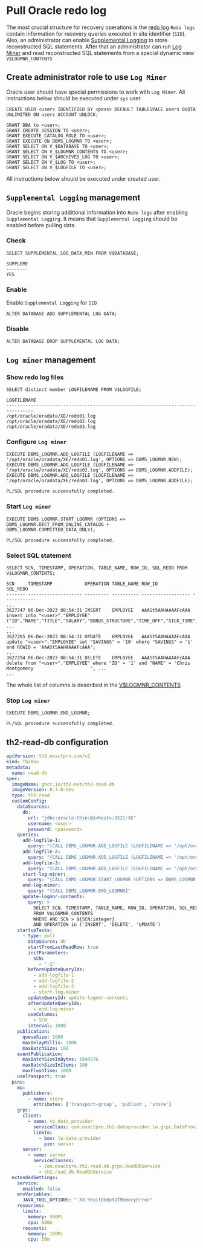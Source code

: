 # Pull Oracle redo log

The most crucial structure for recovery operations is the [redo log](https://docs.oracle.com/cd/A97385_01/server.920/a96521/onlineredo.htm)
`Redo logs` contain information for recovery queries executed in site identifier (`SID`).
Also, an administrator can enable [Supplemental Logging](https://docs.oracle.com/cd/A97385_01/server.920/a96521/logminer.htm#25840) to store reconstructed SQL statements. 
After that an administrator can run [Log Miner](https://docs.oracle.com/cd/A97385_01/server.920/a96521/logminer.htm) 
and read reconstructed SQL statements from a special dynamic view `V$LOGMNR_CONTENTS`

## Create administrator role to use `Log Miner`

Oracle user should have special permissions to work with `Log Miner`.
All instructions below should be executed under `sys` user.

```roomsql
CREATE USER <user> IDENTIFIED BY <pass> DEFAULT TABLESPACE users QUOTA UNLIMITED ON users ACCOUNT UNLOCK;

GRANT DBA to <user>;
GRANT CREATE SESSION TO <user>;
GRANT EXECUTE_CATALOG_ROLE TO <user>;
GRANT EXECUTE ON DBMS_LOGMNR TO <user>;
GRANT SELECT ON V_$DATABASE TO <user>;
GRANT SELECT ON V_$LOGMNR_CONTENTS TO <user>;
GRANT SELECT ON V_$ARCHIVED_LOG TO <user>;
GRANT SELECT ON V_$LOG TO <user>;
GRANT SELECT ON V_$LOGFILE TO <user>;
```

All instructions below should be executed under created user.

## `Supplemental Logging` management

Oracle begins storing additional information into `Redo logs` after enabling `Supplemental Logging`.
It means that `Supplemental Logging` should be enabled before pulling data.

### Check
```roomsql
SELECT SUPPLEMENTAL_LOG_DATA_MIN FROM V$DATABASE;
```
```roomsql
SUPPLEME
--------
YES
```

### Enable

Enable `Supplemental Logging` for `SID`
```roomsql
ALTER DATABASE ADD SUPPLEMENTAL LOG DATA;
```

### Disable
```roomsql
ALTER DATABASE DROP SUPPLEMENTAL LOG DATA;
```

## `Log miner` management

### Show redo log files
```roomsql
SELECT distinct member LOGFILENAME FROM V$LOGFILE;
```
```roomsql
LOGFILENAME
--------------------------------------------------------------------------------
/opt/oracle/oradata/XE/redo01.log
/opt/oracle/oradata/XE/redo02.log
/opt/oracle/oradata/XE/redo03.log
```

### Configure `Log miner`
```roomsql
EXECUTE DBMS_LOGMNR.ADD_LOGFILE (LOGFILENAME => '/opt/oracle/oradata/XE/redo01.log', OPTIONS => DBMS_LOGMNR.NEW);
EXECUTE DBMS_LOGMNR.ADD_LOGFILE (LOGFILENAME => '/opt/oracle/oradata/XE/redo02.log', OPTIONS => DBMS_LOGMNR.ADDFILE);
EXECUTE DBMS_LOGMNR.ADD_LOGFILE (LOGFILENAME => '/opt/oracle/oradata/XE/redo03.log', OPTIONS => DBMS_LOGMNR.ADDFILE);
```
```roomsql
PL/SQL procedure successfully completed.
```

### Start `Log miner`
```roomsql
EXECUTE DBMS_LOGMNR.START_LOGMNR (OPTIONS => DBMS_LOGMNR.DICT_FROM_ONLINE_CATALOG + DBMS_LOGMNR.COMMITTED_DATA_ONLY);
```
```roomsql
PL/SQL procedure successfully completed.
```

### Select SQL statement

```roomsql
SELECT SCN, TIMESTAMP, OPERATION, TABLE_NAME, ROW_ID, SQL_REDO FROM V$LOGMNR_CONTENTS;
```
```roomsql
SCN     TIMESTAMP            OPERATION TABLE_NAME ROW_ID             SQL_REDO
------- -------------------- --------- ---------- ------------------ ------------
...
3627247 06-Dec-2023 08:54:31 INSERT    EMPLOYEE   AAASt5AAHAAAAFcAAA insert into "<user>"."EMPLOYEE"("ID","NAME","TITLE","SALARY","BONUS_STRUCTURE","TIME_OFF","SICK_TIME", ...
...
3627285 06-Dec-2023 08:54:31 UPDATE    EMPLOYEE   AAASt5AAHAAAAFcAAA update "<user>"."EMPLOYEE" set "SAVINGS" = '10' where "SAVINGS" = '1' and ROWID = 'AAASt5AAHAAAAFcAAA';
...
3627294	06-Dec-2023 08:54:31 DELETE    EMPLOYEE   AAASt5AAHAAAAFcAAA delete from "<user>"."EMPLOYEE" where "ID" = '1' and "NAME" = 'Chris Montgomery                     ', ...
...
```

The whole list of columns is described in the [V$LOGMNR_CONTENTS](https://docs.oracle.com/en/database/oracle/oracle-database/19/refrn/V-LOGMNR_CONTENTS.html#GUID-B9196942-07BF-4935-B603-FA875064F5C3)

### Stop `Log miner`
```roomsql
EXECUTE DBMS_LOGMNR.END_LOGMNR;
```
```roomsql
PL/SQL procedure successfully completed.
```

## th2-read-db configuration
```yaml
apiVersion: th2.exactpro.com/v2
kind: Th2Box
metadata:
  name: read-db
spec:
  imageName: ghcr.io/th2-net/th2-read-db
  imageVersion: 0.7.0-dev
  type: th2-read
  customConfig:
    dataSources:
      db:
        url: "jdbc:oracle:thin:@$<host>:1521:XE"
        username: <user>
        password: <password>
    queries:
      add-logfile-1:
        query: "{CALL DBMS_LOGMNR.ADD_LOGFILE (LOGFILENAME => '/opt/oracle/oradata/XE/redo01.log', OPTIONS => DBMS_LOGMNR.NEW)}"
      add-logfile-2:
        query: "{CALL DBMS_LOGMNR.ADD_LOGFILE (LOGFILENAME => '/opt/oracle/oradata/XE/redo02.log', OPTIONS => DBMS_LOGMNR.ADDFILE)}"
      add-logfile-3:
        query: "{CALL DBMS_LOGMNR.ADD_LOGFILE (LOGFILENAME => '/opt/oracle/oradata/XE/redo03.log', OPTIONS => DBMS_LOGMNR.ADDFILE)}"
      start-log-miner:
        query: "{CALL DBMS_LOGMNR.START_LOGMNR (OPTIONS => DBMS_LOGMNR.DICT_FROM_ONLINE_CATALOG + DBMS_LOGMNR.COMMITTED_DATA_ONLY)}"
      end-log-miner:
        query: "{CALL DBMS_LOGMNR.END_LOGMNR}"
      update-logmnr-contents:
        query: >
          SELECT SCN, TIMESTAMP, TABLE_NAME, ROW_ID, OPERATION, SQL_REDO 
          FROM V$LOGMNR_CONTENTS 
          WHERE AND SCN > ${SCN:integer} 
          AND OPERATION in ('INSERT', 'DELETE', 'UPDATE')
    startupTasks:
      - type: pull
        dataSource: db
        startFromLastReadRow: true
        initParameters:
          SCN:
            - "-1"
        beforeUpdateQueryIds:
          - add-logfile-1
          - add-logfile-2
          - add-logfile-3
          - start-log-miner
        updateQueryId: update-logmnr-contents
        afterUpdateQueryIds:
          - end-log-miner
        useColumns:
          - SCN
        interval: 1000
    publication:
      queueSize: 1000
      maxDelayMillis: 1000
      maxBatchSize: 100
    eventPublication:
      maxBatchSizeInBytes: 1048576
      maxBatchSizeInItems: 100
      maxFlushTime: 1000
    useTransport: true
  pins:
    mq:
      publishers:
        - name: store
          attributes: ['transport-group', 'publish', 'store']
    grpc:
      client:
        - name: to_data_provider
          serviceClass: com.exactpro.th2.dataprovider.lw.grpc.DataProviderService
          linkTo:
            - box: lw-data-provider
              pin: server
      server:
        - name: server
          serviceClasses:
            - com.exactpro.th2.read.db.grpc.ReadDbService
            - th2.read_db.ReadDbService
  extendedSettings:
    service:
      enabled: false
    envVariables:
      JAVA_TOOL_OPTIONS: "-XX:+ExitOnOutOfMemoryError"
    resources:
      limits:
        memory: 500Mi
        cpu: 600m
      requests:
        memory: 100Mi
        cpu: 50m
```
